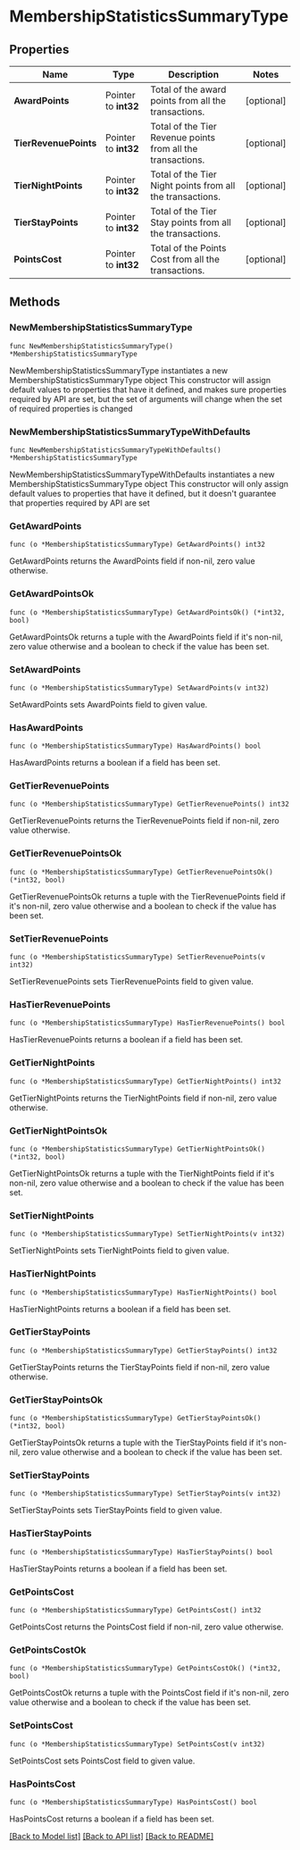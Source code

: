 # MembershipStatisticsSummaryType

## Properties

Name | Type | Description | Notes
------------ | ------------- | ------------- | -------------
**AwardPoints** | Pointer to **int32** | Total of the award points from all the transactions. | [optional] 
**TierRevenuePoints** | Pointer to **int32** | Total of the Tier Revenue points from all the transactions. | [optional] 
**TierNightPoints** | Pointer to **int32** | Total of the Tier Night points from all the transactions. | [optional] 
**TierStayPoints** | Pointer to **int32** | Total of the Tier Stay points from all the transactions. | [optional] 
**PointsCost** | Pointer to **int32** | Total of the Points Cost from all the transactions. | [optional] 

## Methods

### NewMembershipStatisticsSummaryType

`func NewMembershipStatisticsSummaryType() *MembershipStatisticsSummaryType`

NewMembershipStatisticsSummaryType instantiates a new MembershipStatisticsSummaryType object
This constructor will assign default values to properties that have it defined,
and makes sure properties required by API are set, but the set of arguments
will change when the set of required properties is changed

### NewMembershipStatisticsSummaryTypeWithDefaults

`func NewMembershipStatisticsSummaryTypeWithDefaults() *MembershipStatisticsSummaryType`

NewMembershipStatisticsSummaryTypeWithDefaults instantiates a new MembershipStatisticsSummaryType object
This constructor will only assign default values to properties that have it defined,
but it doesn't guarantee that properties required by API are set

### GetAwardPoints

`func (o *MembershipStatisticsSummaryType) GetAwardPoints() int32`

GetAwardPoints returns the AwardPoints field if non-nil, zero value otherwise.

### GetAwardPointsOk

`func (o *MembershipStatisticsSummaryType) GetAwardPointsOk() (*int32, bool)`

GetAwardPointsOk returns a tuple with the AwardPoints field if it's non-nil, zero value otherwise
and a boolean to check if the value has been set.

### SetAwardPoints

`func (o *MembershipStatisticsSummaryType) SetAwardPoints(v int32)`

SetAwardPoints sets AwardPoints field to given value.

### HasAwardPoints

`func (o *MembershipStatisticsSummaryType) HasAwardPoints() bool`

HasAwardPoints returns a boolean if a field has been set.

### GetTierRevenuePoints

`func (o *MembershipStatisticsSummaryType) GetTierRevenuePoints() int32`

GetTierRevenuePoints returns the TierRevenuePoints field if non-nil, zero value otherwise.

### GetTierRevenuePointsOk

`func (o *MembershipStatisticsSummaryType) GetTierRevenuePointsOk() (*int32, bool)`

GetTierRevenuePointsOk returns a tuple with the TierRevenuePoints field if it's non-nil, zero value otherwise
and a boolean to check if the value has been set.

### SetTierRevenuePoints

`func (o *MembershipStatisticsSummaryType) SetTierRevenuePoints(v int32)`

SetTierRevenuePoints sets TierRevenuePoints field to given value.

### HasTierRevenuePoints

`func (o *MembershipStatisticsSummaryType) HasTierRevenuePoints() bool`

HasTierRevenuePoints returns a boolean if a field has been set.

### GetTierNightPoints

`func (o *MembershipStatisticsSummaryType) GetTierNightPoints() int32`

GetTierNightPoints returns the TierNightPoints field if non-nil, zero value otherwise.

### GetTierNightPointsOk

`func (o *MembershipStatisticsSummaryType) GetTierNightPointsOk() (*int32, bool)`

GetTierNightPointsOk returns a tuple with the TierNightPoints field if it's non-nil, zero value otherwise
and a boolean to check if the value has been set.

### SetTierNightPoints

`func (o *MembershipStatisticsSummaryType) SetTierNightPoints(v int32)`

SetTierNightPoints sets TierNightPoints field to given value.

### HasTierNightPoints

`func (o *MembershipStatisticsSummaryType) HasTierNightPoints() bool`

HasTierNightPoints returns a boolean if a field has been set.

### GetTierStayPoints

`func (o *MembershipStatisticsSummaryType) GetTierStayPoints() int32`

GetTierStayPoints returns the TierStayPoints field if non-nil, zero value otherwise.

### GetTierStayPointsOk

`func (o *MembershipStatisticsSummaryType) GetTierStayPointsOk() (*int32, bool)`

GetTierStayPointsOk returns a tuple with the TierStayPoints field if it's non-nil, zero value otherwise
and a boolean to check if the value has been set.

### SetTierStayPoints

`func (o *MembershipStatisticsSummaryType) SetTierStayPoints(v int32)`

SetTierStayPoints sets TierStayPoints field to given value.

### HasTierStayPoints

`func (o *MembershipStatisticsSummaryType) HasTierStayPoints() bool`

HasTierStayPoints returns a boolean if a field has been set.

### GetPointsCost

`func (o *MembershipStatisticsSummaryType) GetPointsCost() int32`

GetPointsCost returns the PointsCost field if non-nil, zero value otherwise.

### GetPointsCostOk

`func (o *MembershipStatisticsSummaryType) GetPointsCostOk() (*int32, bool)`

GetPointsCostOk returns a tuple with the PointsCost field if it's non-nil, zero value otherwise
and a boolean to check if the value has been set.

### SetPointsCost

`func (o *MembershipStatisticsSummaryType) SetPointsCost(v int32)`

SetPointsCost sets PointsCost field to given value.

### HasPointsCost

`func (o *MembershipStatisticsSummaryType) HasPointsCost() bool`

HasPointsCost returns a boolean if a field has been set.


[[Back to Model list]](../README.md#documentation-for-models) [[Back to API list]](../README.md#documentation-for-api-endpoints) [[Back to README]](../README.md)


